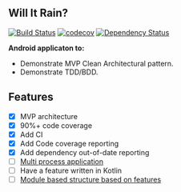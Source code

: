 ## Will It Rain?

[![Build Status](https://travis-ci.org/MojRoid/Will_It_Rain-MVP.svg?branch=master)](https://travis-ci.org/MojRoid/Will_It_Rain-MVP) [![codecov](https://codecov.io/gh/mojroid/Will_It_Rain-MVP/branch/master/graph/badge.svg)](https://codecov.io/gh/mojroid/Will_It_Rain-MVP) [![Dependency Status](https://www.versioneye.com/user/projects/5921b302da94de0043771e5e/badge.svg?style=flat-square)](https://www.versioneye.com/user/projects/5921b302da94de0043771e5e)

**Android applicaton to:**

- Demonstrate MVP Clean Architectural pattern.
- Demonstrate TDD/BDD.

## Features

- [x] MVP architecture
- [x] 90%+ code coverage
- [x] Add CI
- [x] Add Code coverage reporting
- [x] Add dependency out-of-date reporting
- [ ] [Multi process application](https://medium.com/@rotxed/going-multiprocess-on-android-52975ed8863c)
- [ ] Have a feature written in Kotlin
- [ ] [Module based structure based on features](https://medium.freecodecamp.com/how-modularisation-affects-build-time-of-an-android-application-43a984ce9968)